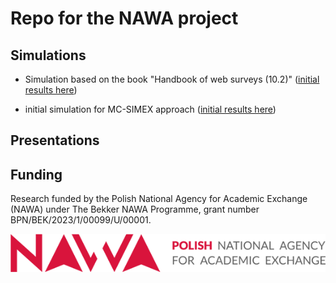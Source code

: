 # Repo for the NAWA project

## Simulations

-   Simulation based on the book "Handbook of web surveys (10.2)" ([initial results here](https://htmlpreview.github.io/?https://github.com/BERENZ/2024-NAWA-Manchester/blob/main/project/02-handbook-of-web-surveys-2.html))

-   initial simulation for MC-SIMEX approach ([initial results here](https://htmlpreview.github.io/?https://github.com/BERENZ/2024-NAWA-Manchester/blob/main/project/01-basic-sims.html))

## Presentations

## Funding

Research funded by the Polish National Agency for Academic Exchange (NAWA) under The Bekker NAWA Programme, grant number BPN/BEK/2023/1/00099/U/00001.

[![](misc/logo-nawa.png)](https://nawa.gov.pl/en/)

